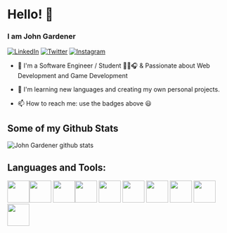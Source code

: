 # Hello! 👋

### I am John Gardener

<a href="https://www.linkedin.com/in/jan-zahradník-782b58184/" target="_blank"><img src="https://img.shields.io/badge/LinkedIn-%230077B5.svg?&style=flat-square&logo=linkedin&logoColor=white" alt="LinkedIn"></a>
<a href="https://twitter.com/Honza_Zahradnik" target="_blank"><img src="https://img.shields.io/badge/-Twitter-1da1f2?style=flat-square&labelColor=1da1f2&logo=twitter&logoColor=white" alt="Twitter"></a>
<a href="https://www.instagram.com/johnnyged/" target="_blank"><img src="https://img.shields.io/badge/Instagram-%23E4405F.svg?&style=flat-square&logo=instagram&logoColor=white" alt="Instagram"></a>

- 🔭 I'm a Software Engineer / Student 👨‍💻🎧 & Passionate about Web Development and Game Development

- 🌱 I'm learning new languages and creating my own personal projects.

- 📫 How to reach me: use the badges above 😃

## Some of my Github Stats
![John Gardener github stats](https://github-readme-stats.vercel.app/api?username=ocasusMaximus&show_icons=true)


## Languages and Tools:
<p align="left">
<img src="https://media3.giphy.com/media/kdFc8fubgS31b8DsVu/giphy.webp" width="50"><img src="https://media3.giphy.com/media/ln7z2eWriiQAllfVcn/200w.webp" width="50">
<img src="https://i.giphy.com/media/eNAsjO55tPbgaor7ma/200w.webp" width="50"><img src="https://i.giphy.com/media/IdyAQJVN2kVPNUrojM/200.webp" width="50">
<img src="https://camo.githubusercontent.com/0524ee6badbfa9cef06a76dc8b494d108bc47365/68747470733a2f2f692e67696665722e636f6d2f6f726967696e2f64622f64623363623235386539626262373863353835316130303037343265353436385f773230302e676966" width="50">
<img src="https://dashboard.snapcraft.io/site_media/appmedia/2017/11/icon_CE_256_2Qe5uEl.png" width="50">
<img src="https://cdn.app.compendium.com/uploads/user/e7c690e8-6ff9-102a-ac6d-e4aebca50425/f4a5b21d-66fa-4885-92bf-c4e81c06d916/Image/e5eee315a17de0d7f56117077eb71fa9/mongo.png" width="50">
<img src="https://www.logigroup.ma/images/modules/technologies/dev/developpement_java_maroc.gif" width="50">
<img src="https://programmersought.com/images/897/7fa5e03ded9c3286bff2a5f1f773ab51.gif" width="50">
<img src="https://mir-s3-cdn-cf.behance.net/project_modules/max_1200/622ca052071761.59034e74abb36.gif" width="50">
  
</p>





